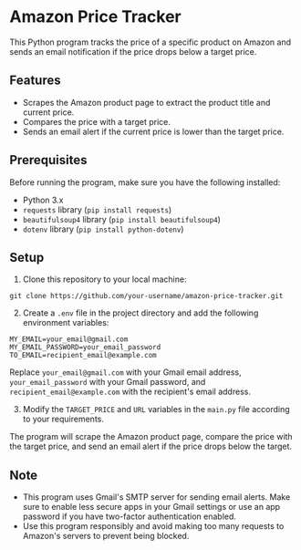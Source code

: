 # Amazon Price Tracker

This Python program tracks the price of a specific product on Amazon and sends an email notification if the price drops below a target price.

## Features

- Scrapes the Amazon product page to extract the product title and current price.
- Compares the price with a target price.
- Sends an email alert if the current price is lower than the target price.

## Prerequisites

Before running the program, make sure you have the following installed:

- Python 3.x
- `requests` library (`pip install requests`)
- `beautifulsoup4` library (`pip install beautifulsoup4`)
- `dotenv` library (`pip install python-dotenv`)

## Setup

1. Clone this repository to your local machine:
````
git clone https://github.com/your-username/amazon-price-tracker.git
````
2. Create a `.env` file in the project directory and add the following environment variables:

````
MY_EMAIL=your_email@gmail.com
MY_EMAIL_PASSWORD=your_email_password
TO_EMAIL=recipient_email@example.com
````

Replace `your_email@gmail.com` with your Gmail email address, `your_email_password` with your Gmail password, and `recipient_email@example.com` with the recipient's email address.

3. Modify the `TARGET_PRICE` and `URL` variables in the `main.py` file according to your requirements.


The program will scrape the Amazon product page, compare the price with the target price, and send an email alert if the price drops below the target.

## Note

- This program uses Gmail's SMTP server for sending email alerts. Make sure to enable less secure apps in your Gmail settings or use an app password if you have two-factor authentication enabled.
- Use this program responsibly and avoid making too many requests to Amazon's servers to prevent being blocked.


